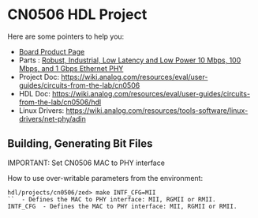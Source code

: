 # CN0506 HDL Project

Here are some pointers to help you:
  * [Board Product Page](https://www.analog.com/cn0506)
  * Parts : [Robust, Industrial, Low Latency and Low Power 10 Mbps, 100 Mbps, and 1 Gbps Ethernet PHY](https://www.analog.com/adin1300)
  * Project Doc: https://wiki.analog.com/resources/eval/user-guides/circuits-from-the-lab/cn0506
  * HDL Doc: https://wiki.analog.com/resources/eval/user-guides/circuits-from-the-lab/cn0506/hdl
  * Linux Drivers: https://wiki.analog.com/resources/tools-software/linux-drivers/net-phy/adin
## Building, Generating Bit Files 

IMPORTANT: Set CN0506 MAC to PHY interface

How to use over-writable parameters from the environment:
```
hdl/projects/cn0506/zed> make INTF_CFG=MII
``  - Defines the MAC to PHY interface: MII, RGMII or RMII.
INTF_CFG  - Defines the MAC to PHY interface: MII, RGMII or RMII.
